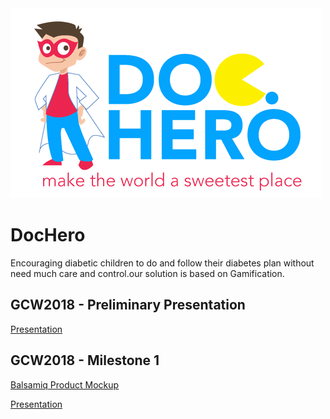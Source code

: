 <img src="logo.PNG" >

# DocHero
Encouraging diabetic children to do and follow their diabetes plan without need much care and control.our solution is based on Gamification.

## GCW2018 - Preliminary Presentation
[Presentation](https://github.com/fanoos/DocHero/blob/master/Presentation/Preliminary%20Presentation.pdf)
## GCW2018 - Milestone 1
[Balsamiq Product Mockup](https://github.com/fanoos/DocHero/blob/master/Presentation/Balsamiq-Mockup-DocHero.bmpr)

[Presentation](https://github.com/fanoos/DocHero/blob/master/Presentation/DocHero-Mileston-1.pdf)
